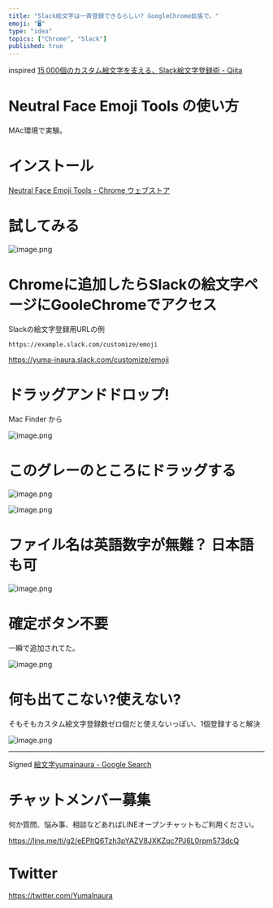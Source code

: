 ```yaml
---
title: "Slack絵文字は一斉登録できるらしい? GoogleChrome拡張で。"
emoji: "🖥"
type: "idea"
topics: ["Chrome", "Slack"]
published: true
---
```


inspired [15,000個のカスタム絵文字を支える、Slack絵文字登録術 - Qiita](https://qiita.com/hartmann16325/items/0788b898fae529b1876d)

# Neutral Face Emoji Tools の使い方

MAc環境で実験。

# インストール

[Neutral Face Emoji Tools - Chrome ウェブストア](https://chrome.google.com/webstore/detail/neutral-face-emoji-tools/anchoacphlfbdomdlomnbbfhcmcdmjej)

# 試してみる


![image.png](https://qiita-image-store.s3.amazonaws.com/0/89618/8029c6c8-319e-8f8e-14f7-5818d69790c3.png)

# Chromeに追加したらSlackの絵文字ページにGooleChromeでアクセス

Slackの絵文字登録用URLの例


`https://example.slack.com/customize/emoji`

https://yuma-inaura.slack.com/customize/emoji



# ドラッグアンドドロップ!

Mac Finder から

![image.png](https://qiita-image-store.s3.amazonaws.com/0/89618/68a346a2-d290-f2dc-7caa-5fa81bf5fbb7.png)

# このグレーのところにドラッグする

![image.png](https://qiita-image-store.s3.amazonaws.com/0/89618/9f0255a6-5cd3-8cb2-fd03-f65c8c87f8ab.png)


![image.png](https://qiita-image-store.s3.amazonaws.com/0/89618/860f1f7a-7243-7341-c6bb-d389d110b98f.png)

# ファイル名は英語数字が無難？ 日本語も可

![image.png](https://qiita-image-store.s3.amazonaws.com/0/89618/01bdfce2-0ea3-99c8-7ab8-fd768a082333.png)

# 確定ボタン不要

一瞬で追加されてた。

![image.png](https://qiita-image-store.s3.amazonaws.com/0/89618/663dca8d-5e46-90e5-2927-821f89db2569.png)



# 何も出てこない?使えない?

そもそもカスタム絵文字登録数ゼロ個だと使えないっぽい、1個登録すると解決

![image.png](https://qiita-image-store.s3.amazonaws.com/0/89618/66eac5d7-41dc-6515-527e-91a5e092da80.png)






---


Signed [絵文字yumainaura - Google Search](https://www.google.com/search?q=%E7%B5%B5%E6%96%87%E5%AD%97yumainaura&oq=%E7%B5%B5%E6%96%87%E5%AD%97yumainaura&aqs=chrome..69i57j69i59.2494j0j7&sourceid=chrome&ie=UTF-8)









<!-- Update From Qiita API -->

# チャットメンバー募集


何か質問、悩み事、相談などあればLINEオープンチャットもご利用ください。

https://line.me/ti/g2/eEPltQ6Tzh3pYAZV8JXKZqc7PJ6L0rpm573dcQ





# Twitter


https://twitter.com/YumaInaura


<!-- Update From Qiita API -->


